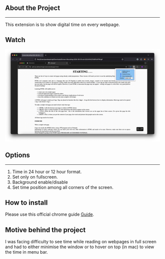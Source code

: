 ## About the Project
---
This extension is to show digital time on every webpage.

## Watch
[![Watch the video](https://raw.githubusercontent.com/sandeepeven/page-clock-chrome-extension/main/video/thumbnail.png)](https://raw.githubusercontent.com/sandeepeven/page-clock-chrome-extension/main/video/video.gif)

## Options
---
1. Time in 24 hour or 12 hour format.
2. Set only on fullscreen.
3. Background enable/disable
4. Set time position among all corners of the screen.

## How to install

Please use this official chrome guide [Guide](https://developer.chrome.com/docs/extensions/get-started/tutorial/hello-world#load-unpacked).

## Motive behind the project
I was facing difficulty to see time while reading on webpages in full screen and had to either minimise the window or to hover on top (in mac) to view the time in menu bar.

